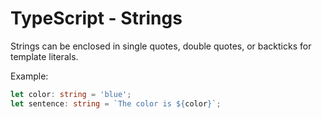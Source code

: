 # TypeScript - Strings

Strings can be enclosed in single quotes, double quotes, or backticks for template literals.

Example:

```typescript
let color: string = 'blue';
let sentence: string = `The color is ${color}`;
```
